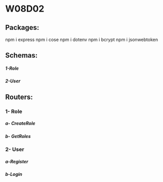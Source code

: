 # W08D02



## Packages:
npm i express
npm i cose
npm i dotenv
npm i bcrypt
npm i jsonwebtoken

## Schemas:
##### 1-Role
##### 2-User

 ## Routers:
 ### 1- Role
  ##### a- CreateRole
  ##### b- GetRoles
  
 ### 2- User
  ##### a-Register
   
  ##### b-Login
  
  

  
 
